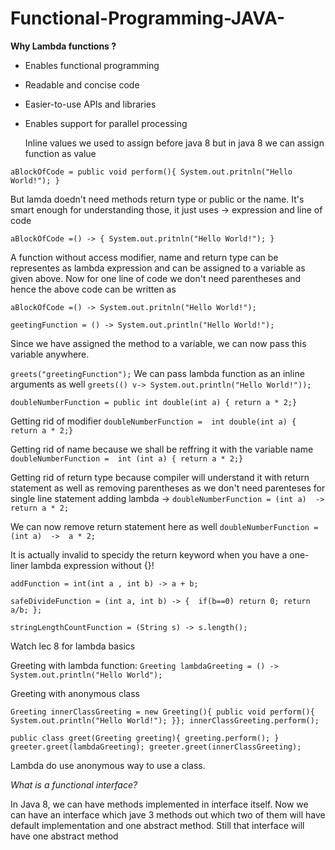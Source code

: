 # Functional-Programming-JAVA-

**Why Lambda functions ?**

- Enables functional programming 
- Readable and concise code
- Easier-to-use APIs and libraries
- Enables support for parallel processing

  Inline values we used to assign before java 8 but in java 8 we can assign function as value

`aBlockOfCode = public void perform(){
                System.out.pritnln("Hello World!");
                }`

  But lamda doedn't need methods return type or public or the name. It's smart enough for understanding those, it just uses -> expression and line of code

`aBlockOfCode =() -> {
                System.out.pritnln("Hello World!");
                }`

A function without access modifier, name and return type can be representes as lambda expression and can be assigned to a variable as given above.
Now for one line of code we don't need parentheses and hence the above code can be written as 

`aBlockOfCode =() -> System.out.pritnln("Hello World!");`

`geetingFunction = () -> System.out.println("Hello World!");`

Since we have assigned the method to a variable, we can now pass this variable anywhere.

`greets("greetingFunction");`
We can pass lambda function as an inline arguments as well
`greets(() v-> System.out.println("Hello World!"));`

`doubleNumberFunction = public int double(int a) { return a * 2;}`

Getting rid of modifier
`doubleNumberFunction =  int double(int a) { return a * 2;}`

Getting rid of name because we shall be reffring it with the variable name
`doubleNumberFunction =  int (int a) { return a * 2;}`

Getting rid of return type because compiler will understand it with return statement as well as removing parentheses as we don't need parenteses for single line statement adding lambda ->
`doubleNumberFunction = (int a)  ->  return a * 2;`

We can now remove return statement here as well
`doubleNumberFunction = (int a)  ->  a * 2;`

It is actually invalid to specidy the return keyword when you have a one-liner lambda expression without {}!

`addFunction = int(int a , int b) -> a + b;`

`safeDivideFunction = (int a, int b) -> { 
if(b==0) return 0;
    return a/b;
};`

`stringLengthCountFunction = (String s) -> s.length();`

Watch lec 8 for lambda basics

Greeting with lambda function:
`Greeting lambdaGreeting = () -> System.out.println("Hello World");`

Greeting with anonymous class

`Greeting innerClassGreeting = new Greeting(){
public void perform(){
System.out.println("Hello World!");
}};
innerClassGreeting.perform();`

`public class greet(Greeting greeting){
greeting.perform();
}`
`greeter.greet(lambdaGreeting);
greeter.greet(innerClassGreeting);
`

Lambda do use anonymous way to use a class.

_What is a functional interface?_

In Java 8, we can have methods implemented in interface itself. Now we can have an interface which jave 3 methods out which two of them will have default implementation and one abstract method. Still that interface will have one abstract method
 


